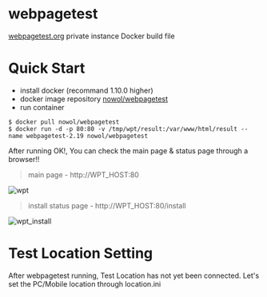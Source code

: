 # webpagetest
[webpagetest.org](www.webpagetest.org) private instance Docker build file 

Quick Start
===
* install docker (recommand 1.10.0 higher)  
* docker image repository [nowol/webpagetest](https://hub.docker.com/r/nowol/webpagetest/)
* run container
```
$ docker pull nowol/webpagetest
$ docker run -d -p 80:80 -v /tmp/wpt/result:/var/www/html/result --name webpagetest-2.19 nowol/webpagetest
```
After running OK!, You can check the main page & status page through a browser!!
  >  main page - http://WPT_HOST:80

  ![wpt](https://cloud.githubusercontent.com/assets/9585881/15988052/5c5fd07e-307d-11e6-8071-c182a0a555df.PNG)
  
  > install status page - http://WPT_HOST:80/install
  
  ![wpt_install](https://cloud.githubusercontent.com/assets/9585881/15988053/5f3d18d8-307d-11e6-981f-9a7074f4e3b7.PNG)
  

Test Location Setting
=====
After webpagetest running, Test Location has not yet been connected.
Let's set the PC/Mobile location through location.ini



